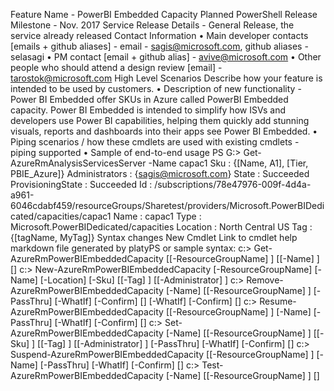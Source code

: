 Feature Name - PowerBI Embedded Capacity
Planned PowerShell Release Milestone - Nov. 2017
Service Release Details - General Release, the service already released
Contact Information
•	Main developer contacts [emails + github aliases] - email - sagis@microsoft.com, github aliases - selasagi
•	PM contact [email + github alias] - avive@microsoft.com
•	Other people who should attend a design review [email] - tarostok@microsoft.com
High Level Scenarios
Describe how your feature is intended to be used by customers.
•	Description of new functionality - Power BI Embedded offer SKUs in Azure called PowerBI Embedded capacity. Power BI Embedded is intended to simplify how ISVs and developers use Power BI capabilities, helping them quickly add stunning visuals, reports and dashboards into their apps see Power BI Embedded.
•	Piping scenarios / how these cmdlets are used with existing cmdlets - piping supported
•	Sample of end-to-end usage 
PS G:> Get-AzureRmAnalysisServicesServer -Name capac1 Sku : {[Name, A1], [Tier, PBIE_Azure]} Administrators : {sagis@microsoft.com} State : Succeeded ProvisioningState : Succeeded Id : /subscriptions/78e47976-009f-4d4a-a961-6046cdabf459/resourceGroups/Sharetest/providers/Microsoft.PowerBIDedicated/capacities/capac1 Name : capac1 Type : Microsoft.PowerBIDedicated/capacities Location : North Central US Tag : {[tagName, MyTag]}
Syntax changes
New Cmdlet
Link to cmdlet help markdown file generated by platyPS or sample syntax:
c:> Get-AzureRmPowerBIEmbeddedCapacity [[-ResourceGroupName] ] [[-Name] ] []
c:> New-AzureRmPowerBIEmbeddedCapacity [-ResourceGroupName] [-Name] [-Location] [-Sku] [[-Tag] ] [[-Administrator] ]
c:> Remove-AzureRmPowerBIEmbeddedCapacity [-Name] [[-ResourceGroupName] ] [-PassThru] [-WhatIf] [-Confirm] [] [-WhatIf] [-Confirm] []
c:> Resume-AzureRmPowerBIEmbeddedCapacity [[-ResourceGroupName] ] [-Name] [-PassThru] [-WhatIf] [-Confirm] []
c:> Set-AzureRmPowerBIEmbeddedCapacity [-Name] [[-ResourceGroupName] ] [[-Sku] ] [[-Tag] ] [[-Administrator] ] [-PassThru] [-WhatIf] [-Confirm] []
c:> Suspend-AzureRmPowerBIEmbeddedCapacity [[-ResourceGroupName] ] [-Name] [-PassThru] [-WhatIf] [-Confirm] []
c:> Test-AzureRmPowerBIEmbeddedCapacity [-Name] [[-ResourceGroupName] ] []

